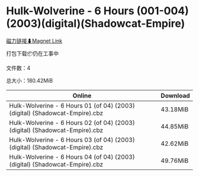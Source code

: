 # Hulk-Wolverine - 6 Hours (001-004)(2003)(digital)(Shadowcat-Empire)

[磁力链接⬇Magnet Link](magnet:?xt=urn:btih:efbc51bf9ba10eb7e55e93f345407205dce58a08&dn=Hulk-Wolverine%20-%206%20Hours%20%28001-004%29%282003%29%28digital%29%28Shadowcat-Empire%29)

打包下载📦仍在工事中

文件数：4

总大小：180.42MiB

Online | Download
--- | ---
Hulk-Wolverine - 6 Hours 01 (of 04) (2003) (digital) (Shadowcat-Empire).cbz | 43.18MiB
Hulk-Wolverine - 6 Hours 02 (of 04) (2003) (digital) (Shadowcat-Empire).cbz | 44.85MiB
Hulk-Wolverine - 6 Hours 03 (of 04) (2003) (digital) (Shadowcat-Empire).cbz | 42.62MiB
Hulk-Wolverine - 6 Hours 04 (of 04) (2003) (digital) (Shadowcat-Empire).cbz | 49.76MiB